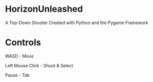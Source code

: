 # HorizonUnleashed
A Top-Down Shooter Created with Python and the Pygame Framework

# Controls
WASD - Move

Left Mouse Click - Shoot & Select

Pause - Tab

